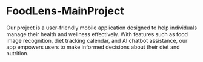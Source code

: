 # FoodLens-MainProject
Our project is a user-friendly mobile application designed to help individuals manage their health and wellness effectively. With features such as food image recognition, diet tracking calendar, and AI chatbot assistance, our app empowers users to make informed decisions about their diet and nutrition. 
